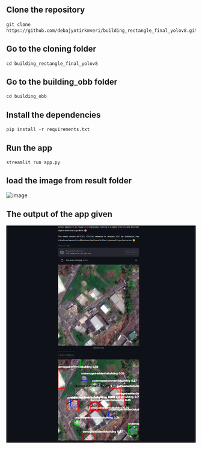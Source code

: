 ## Clone the repository
~~~
git clone https://github.com/debajyotirkmveri/building_rectangle_final_yolov8.git
~~~
## Go to the cloning folder
~~~
cd building_rectangle_final_yolov8
~~~
## Go to the building_obb folder
~~~
cd building_obb
~~~
## Install the dependencies
~~~
pip install -r requirements.txt
~~~
## Run the app
~~~
streamlit run app.py
~~~
## load the image from result folder
![image](https://github.com/debajyotirkmveri/building_rectangle_final_yolov8/blob/main/building_obb/result_show/Post_Event_9847.jpg)

## The output of the app given 
![image](https://github.com/debajyotirkmveri/building_rectangle_final/blob/main/building_obb/sample.png)
